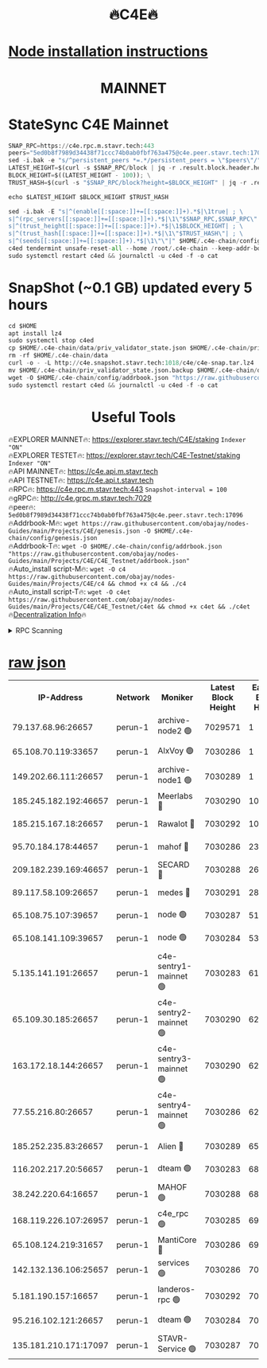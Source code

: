<h1 align="center"> 🔥C4E🔥</h1>

[Node installation instructions](https://github.com/obajay/nodes-Guides/tree/main/Projects/C4E)
=

<h1 align="center"> MAINNET</h1>

# StateSync C4E Mainnet
```python
SNAP_RPC=https://c4e.rpc.m.stavr.tech:443
peers="5ed0b8f7989d34438f71ccc74b0ab0fbf763a475@c4e.peer.stavr.tech:17096"
sed -i.bak -e "s/^persistent_peers *=.*/persistent_peers = \"$peers\"/" $HOME/.c4e-chain/config/config.toml
LATEST_HEIGHT=$(curl -s $SNAP_RPC/block | jq -r .result.block.header.height); \
BLOCK_HEIGHT=$((LATEST_HEIGHT - 100)); \
TRUST_HASH=$(curl -s "$SNAP_RPC/block?height=$BLOCK_HEIGHT" | jq -r .result.block_id.hash)

echo $LATEST_HEIGHT $BLOCK_HEIGHT $TRUST_HASH

sed -i.bak -E "s|^(enable[[:space:]]+=[[:space:]]+).*$|\1true| ; \
s|^(rpc_servers[[:space:]]+=[[:space:]]+).*$|\1\"$SNAP_RPC,$SNAP_RPC\"| ; \
s|^(trust_height[[:space:]]+=[[:space:]]+).*$|\1$BLOCK_HEIGHT| ; \
s|^(trust_hash[[:space:]]+=[[:space:]]+).*$|\1\"$TRUST_HASH\"| ; \
s|^(seeds[[:space:]]+=[[:space:]]+).*$|\1\"\"|" $HOME/.c4e-chain/config/config.toml
c4ed tendermint unsafe-reset-all --home /root/.c4e-chain --keep-addr-book
sudo systemctl restart c4ed && journalctl -u c4ed -f -o cat
```
# SnapShot (~0.1 GB) updated every 5 hours
```python
cd $HOME
apt install lz4
sudo systemctl stop c4ed
cp $HOME/.c4e-chain/data/priv_validator_state.json $HOME/.c4e-chain/priv_validator_state.json.backup
rm -rf $HOME/.c4e-chain/data
curl -o - -L http://c4e.snapshot.stavr.tech:1018/c4e/c4e-snap.tar.lz4 | lz4 -c -d - | tar -x -C $HOME/.c4e-chain --strip-components 2
mv $HOME/.c4e-chain/priv_validator_state.json.backup $HOME/.c4e-chain/data/priv_validator_state.json
wget -O $HOME/.c4e-chain/config/addrbook.json "https://raw.githubusercontent.com/obajay/nodes-Guides/main/Projects/C4E/addrbook.json"
sudo systemctl restart c4ed && journalctl -u c4ed -f -o cat
```
 <h1 align="center"> Useful Tools</h1>

🔥EXPLORER MAINNET🔥:  https://explorer.stavr.tech/C4E/staking            `Indexer "ON"` \
🔥EXPLORER TESTET🔥:   https://explorer.stavr.tech/C4E-Testnet/staking     `Indexer "ON"` \
🔥API MAINNET🔥:       https://c4e.api.m.stavr.tech \
🔥API TESTNET🔥:       https://c4e.api.t.stavr.tech \
🔥RPC🔥:               https://c4e.rpc.m.stavr.tech:443                  `Snapshot-interval = 100` \
🔥gRPC🔥:              http://c4e.grpc.m.stavr.tech:7029 \
🔥peer🔥:              `5ed0b8f7989d34438f71ccc74b0ab0fbf763a475@c4e.peer.stavr.tech:17096` \
🔥Addrbook-M🔥:    ```wget https://raw.githubusercontent.com/obajay/nodes-Guides/main/Projects/C4E/genesis.json -O $HOME/.c4e-chain/config/genesis.json``` \
🔥Addrbook-T🔥:    ```wget -O $HOME/.c4e-chain/config/addrbook.json "https://raw.githubusercontent.com/obajay/nodes-Guides/main/Projects/C4E/C4E_Testnet/addrbook.json"``` \
🔥Auto_install script-M🔥: ```wget -O c4 https://raw.githubusercontent.com/obajay/nodes-Guides/main/Projects/C4E/c4 && chmod +x c4 && ./c4``` \
🔥Auto_install script-T🔥: ```wget -O c4et https://raw.githubusercontent.com/obajay/nodes-Guides/main/Projects/C4E/C4E_Testnet/c4et && chmod +x c4et && ./c4et``` \
🔥[Decentralization Info](https://github.com/obajay/StateSync-snapshots/tree/main/Projects/C4E/Decentralization)🔥




<details>
<summary>RPC Scanning</summary>

<h2 align="center"> We scan nodes in real time every 4 hours. And we provide the final result of RPC endpoints.
We cannot influence the operation of these nodes in any way. </h2>


```python
If Voting Power is higher than 0 --> then the Node is a validator of the network and may be subject to attack and be a potential threat to the chain.
```
```python
We marked such validators with a red symbol
```

</details>

[raw json](https://rpc-check.c4e.stavr.tech/c4e/rpc-c4e-result.json)
=



<table><tr><th>IP-Address</th><th>Network</th><th>Moniker</th><th>Latest Block Height</th><th>Earliest Block Height</th><th>Catching Up</th><th>Tx Index</th><th>Voting Power</th><th>Scan Time</th></tr><tr><td>79.137.68.96:26657</td><td>perun-1</td><td>archive-node2 🟢</td><td>7029571</td><td>1</td><td>False</td><td>on</td><td>0</td><td>2024-02-04T15:05:48.053471552UTC</td></tr><tr><td>65.108.70.119:33657</td><td>perun-1</td><td>AlxVoy 🟢</td><td>7030286</td><td>1</td><td>False</td><td>on</td><td>0</td><td>2024-02-04T15:06:02.571089852UTC</td></tr><tr><td>149.202.66.111:26657</td><td>perun-1</td><td>archive-node1 🟢</td><td>7030289</td><td>1</td><td>False</td><td>on</td><td>0</td><td>2024-02-04T15:06:18.792069596UTC</td></tr><tr><td>185.245.182.192:46657</td><td>perun-1</td><td>Meerlabs 🔴</td><td>7030290</td><td>1051501</td><td>False</td><td>on</td><td>527310</td><td>2024-02-04T15:06:25.989332134UTC</td></tr><tr><td>185.215.167.18:26657</td><td>perun-1</td><td>Rawalot 🔴</td><td>7030292</td><td>1090501</td><td>False</td><td>on</td><td>701423</td><td>2024-02-04T15:06:38.012498978UTC</td></tr><tr><td>95.70.184.178:44657</td><td>perun-1</td><td>mahof 🔴</td><td>7030286</td><td>2342001</td><td>False</td><td>off</td><td>1865533</td><td>2024-02-04T15:06:01.818052441UTC</td></tr><tr><td>209.182.239.169:46657</td><td>perun-1</td><td>SECARD 🔴</td><td>7030288</td><td>2616101</td><td>False</td><td>off</td><td>1136703</td><td>2024-02-04T15:06:14.082208388UTC</td></tr><tr><td>89.117.58.109:26657</td><td>perun-1</td><td>medes 🔴</td><td>7030291</td><td>2826001</td><td>False</td><td>off</td><td>1484927</td><td>2024-02-04T15:06:33.093255468UTC</td></tr><tr><td>65.108.75.107:39657</td><td>perun-1</td><td>node 🟢</td><td>7030287</td><td>5198801</td><td>False</td><td>on</td><td>0</td><td>2024-02-04T15:06:05.229409603UTC</td></tr><tr><td>65.108.141.109:39657</td><td>perun-1</td><td>node 🟢</td><td>7030284</td><td>5303301</td><td>False</td><td>on</td><td>0</td><td>2024-02-04T15:05:50.545662524UTC</td></tr><tr><td>5.135.141.191:26657</td><td>perun-1</td><td>c4e-sentry1-mainnet 🟢</td><td>7030283</td><td>6198001</td><td>False</td><td>on</td><td>0</td><td>2024-02-04T15:05:47.170420821UTC</td></tr><tr><td>65.109.30.185:26657</td><td>perun-1</td><td>c4e-sentry2-mainnet 🟢</td><td>7030290</td><td>6238301</td><td>False</td><td>on</td><td>0</td><td>2024-02-04T15:06:25.668025235UTC</td></tr><tr><td>163.172.18.144:26657</td><td>perun-1</td><td>c4e-sentry3-mainnet 🟢</td><td>7030290</td><td>6239001</td><td>False</td><td>on</td><td>0</td><td>2024-02-04T15:06:26.613231625UTC</td></tr><tr><td>77.55.216.80:26657</td><td>perun-1</td><td>c4e-sentry4-mainnet 🟢</td><td>7030286</td><td>6241001</td><td>False</td><td>on</td><td>0</td><td>2024-02-04T15:06:02.175987591UTC</td></tr><tr><td>185.252.235.83:26657</td><td>perun-1</td><td>Alien 🔴</td><td>7030289</td><td>6502501</td><td>False</td><td>on</td><td>1136761</td><td>2024-02-04T15:06:19.084874478UTC</td></tr><tr><td>116.202.217.20:56657</td><td>perun-1</td><td>dteam 🟢</td><td>7030283</td><td>6800901</td><td>False</td><td>on</td><td>0</td><td>2024-02-04T15:05:47.412756905UTC</td></tr><tr><td>38.242.220.64:16657</td><td>perun-1</td><td>MAHOF 🟢</td><td>7030288</td><td>6885501</td><td>False</td><td>on</td><td>0</td><td>2024-02-04T15:06:16.439164329UTC</td></tr><tr><td>168.119.226.107:26957</td><td>perun-1</td><td>c4e_rpc 🟢</td><td>7030285</td><td>6930285</td><td>False</td><td>on</td><td>0</td><td>2024-02-04T15:05:54.872244379UTC</td></tr><tr><td>65.108.124.219:31657</td><td>perun-1</td><td>MantiCore 🔴</td><td>7030286</td><td>6930286</td><td>False</td><td>off</td><td>193356</td><td>2024-02-04T15:06:01.400101863UTC</td></tr><tr><td>142.132.136.106:25657</td><td>perun-1</td><td>services 🟢</td><td>7030286</td><td>7012001</td><td>False</td><td>on</td><td>0</td><td>2024-02-04T15:06:04.902273436UTC</td></tr><tr><td>5.181.190.157:16657</td><td>perun-1</td><td>landeros-rpc 🟢</td><td>7030292</td><td>7023001</td><td>False</td><td>on</td><td>0</td><td>2024-02-04T15:06:37.606540804UTC</td></tr><tr><td>95.216.102.121:26657</td><td>perun-1</td><td>dteam 🟢</td><td>7030284</td><td>7029001</td><td>False</td><td>on</td><td>0</td><td>2024-02-04T15:05:47.734320736UTC</td></tr><tr><td>135.181.210.171:17097</td><td>perun-1</td><td>STAVR-Service 🟢</td><td>7030287</td><td>7029401</td><td>False</td><td>on</td><td>0</td><td>2024-02-04T15:06:05.540813025UTC</td></tr></table>
